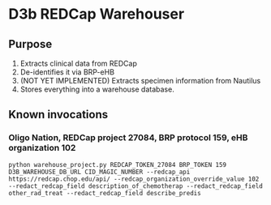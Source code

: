 # D3b REDCap Warehouser

## Purpose

1. Extracts clinical data from REDCap
1. De-identifies it via BRP-eHB
1. (NOT YET IMPLEMENTED) Extracts specimen information from Nautilus
1. Stores everything into a warehouse database.

## Known invocations


### Oligo Nation, REDCap project 27084, BRP protocol 159, eHB organization 102

`python warehouse_project.py REDCAP_TOKEN_27084 BRP_TOKEN 159
D3B_WAREHOUSE_DB_URL CID_MAGIC_NUMBER --redcap_api https://redcap.chop.edu/api/
--redcap_organization_override_value 102 --redact_redcap_field description_of_chemotherap
--redact_redcap_field other_rad_treat --redact_redcap_field describe_predis`
